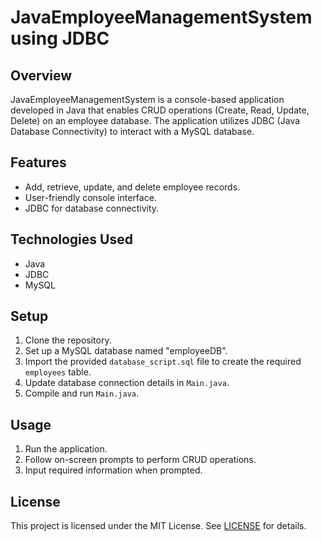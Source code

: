# JavaEmployeeManagementSystem using JDBC

## Overview
JavaEmployeeManagementSystem is a console-based application developed in Java that enables CRUD operations (Create, Read, Update, Delete) on an employee database. The application utilizes JDBC (Java Database Connectivity) to interact with a MySQL database.

## Features
- Add, retrieve, update, and delete employee records.
- User-friendly console interface.
- JDBC for database connectivity.

## Technologies Used
- Java
- JDBC
- MySQL

## Setup
1. Clone the repository.
2. Set up a MySQL database named "employeeDB".
3. Import the provided `database_script.sql` file to create the required `employees` table.
4. Update database connection details in `Main.java`.
5. Compile and run `Main.java`.

## Usage
1. Run the application.
2. Follow on-screen prompts to perform CRUD operations.
3. Input required information when prompted.

## License
This project is licensed under the MIT License. See [LICENSE](LICENSE) for details.
